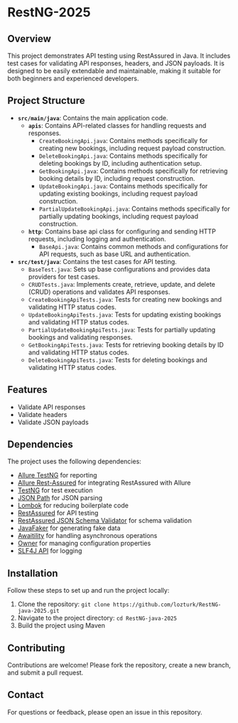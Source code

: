 # RestNG-2025

## Overview
This project demonstrates API testing using RestAssured in Java. It includes test cases for validating API responses, headers, and JSON payloads.
It is designed to be easily extendable and maintainable, making it suitable for both beginners and experienced developers.

## Project Structure

- **`src/main/java`**: Contains the main application code.
  - **`apis`**: Contains API-related classes for handling requests and responses.
    - `CreateBookingApi.java`: Contains methods specifically for creating new bookings, including request payload construction.
    - `DeleteBookingApi.java`: Contains methods specifically for deleting bookings by ID, including authentication setup.
    - `GetBookingApi.java`: Contains methods specifically for retrieving booking details by ID, including request construction.
    - `UpdateBookingApi.java`: Contains methods specifically for updating existing bookings, including request payload construction.
    - `PartialUpdateBookingApi.java`: Contains methods specifically for partially updating bookings, including request payload construction.
  - **`http`**: Contains base api class for configuring and sending HTTP requests, including logging and authentication.
    - `BaseApi.java`: Contains common methods and configurations for API requests, such as base URL and authentication.
- **`src/test/java`**: Contains the test cases for API testing.
  - `BaseTest.java`: Sets up base configurations and provides data providers for test cases.
  - `CRUDTests.java`: Implements create, retrieve, update, and delete (CRUD) operations and validates API responses.
  - `CreateBookingApiTests.java`: Tests for creating new bookings and validating HTTP status codes.
  - `UpdateBookingApiTests.java`: Tests for updating existing bookings and validating HTTP status codes.
  - `PartialUpdateBookingApiTests.java`: Tests for partially updating bookings and validating responses.
  - `GetBookingApiTests.java`: Tests for retrieving booking details by ID and validating HTTP status codes.
  - `DeleteBookingApiTests.java`: Tests for deleting bookings and validating HTTP status codes.


## Features
- Validate API responses
- Validate headers
- Validate JSON payloads

## Dependencies
The project uses the following dependencies:
- [Allure TestNG](https://github.com/allure-framework/allure-java) for reporting
- [Allure Rest-Assured](https://github.com/allure-framework/allure-java) for integrating RestAssured with Allure
- [TestNG](https://testng.org/) for test execution
- [JSON Path](https://github.com/json-path/JsonPath) for JSON parsing
- [Lombok](https://projectlombok.org/) for reducing boilerplate code
- [RestAssured](https://rest-assured.io/) for API testing
- [RestAssured JSON Schema Validator](https://rest-assured.io/) for schema validation
- [JavaFaker](https://github.com/DiUS/java-faker) for generating fake data
- [Awaitility](https://github.com/awaitility/awaitility) for handling asynchronous operations
- [Owner](https://github.com/lviggiano/owner) for managing configuration properties
- [SLF4J API](http://www.slf4j.org/) for logging

## Installation
Follow these steps to set up and run the project locally:
1. Clone the repository: `git clone https://github.com/lozturk/RestNG-java-2025.git`
2. Navigate to the project directory: `cd RestNG-java-2025`
3. Build the project using Maven

## Contributing
Contributions are welcome! Please fork the repository, create a new branch, and submit a pull request.

## Contact
For questions or feedback, please open an issue in this repository.
